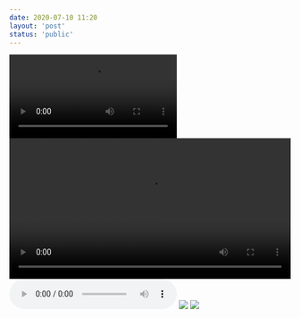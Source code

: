 ```yaml
---
date: 2020-07-10 11:20
layout: 'post'
status: 'public'
---
```


<video><source src="https://drive.vernallove.com/Video/Knuffelberen%20in%20%23UNTAMED%20%F0%9F%A4%A3%20-%20Walibi%20Holland.mp4" type="video/mp4"></video>
<video width="100%" controls="controls" autoplay="autoplay"><source src="https://github.com/behalcyon/cited_video/raw/master/video/Wellington%20Vacation%20Travel%20Guide%20%7C%20Expedia.mp4"></video>
<audio src="https://drive.vernallove.com/%E5%91%A8%E6%9D%B0%E4%BC%A6/08%20%E5%91%A8%E6%9D%B0%E5%80%AB%20-%20%E5%91%8A%E7%99%BD%E6%B0%A3%E7%90%83%20%5B24-96%5D.flac" loop controls></audio>
![](https://cdn.pixabay.com/photo/2020/07/09/09/31/line-art-animal-5386526_1280.png)
![](https://cdn.pixabay.com/photo/2020/07/08/08/07/daisy-5383056_1280.jpg)

